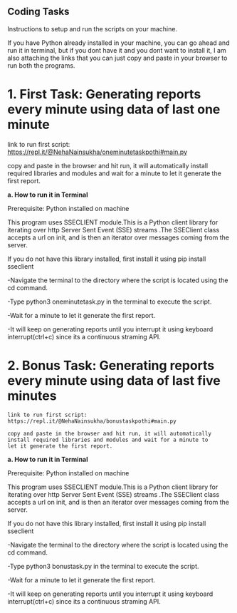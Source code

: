 ## Coding Tasks

Instructions to setup and run the scripts on your machine.

If you have Python already installed in your machine, you can go ahead and run it in terminal, but if you dont have it and you dont want to install it, I am also attaching the links that you can just copy and paste in your browser to run both the programs.



# 1. First Task: Generating reports every minute using data of last one minute

   link to run first script: https://repl.it/@NehaNainsukha/oneminutetaskpothi#main.py
   
   copy and paste in the browser and hit run, it will automatically install required libraries and modules and wait for a minute to let it 	generate the first report.

**a. How to run it in Terminal**

Prerequisite: Python installed on machine

This program uses SSECLIENT module.This is a Python client library for iterating over http Server Sent Event (SSE) streams .The SSEClient class accepts a url on init, and is then an iterator over messages coming from the server.

If you do not have this library installed, first install it using pip install sseclient

-Navigate the terminal to the directory where the script is located using the cd command.

-Type python3 oneminutetask.py in the terminal to execute the script.

-Wait for a minute to let it generate the first report.

-It will keep on generating reports until you interrupt it using keyboard interrupt(ctrl+c) since its a continuous straming API.


# 2. Bonus Task: Generating reports every minute using data of last five minutes

	link to run first script: https://repl.it/@NehaNainsukha/bonustaskpothi#main.py
	
	copy and paste in the browser and hit run, it will automatically install required libraries and modules and wait for a minute to 		let it generate the first report.


**a. How to run it in Terminal**

Prerequisite: Python installed on machine

This program uses SSECLIENT module.This is a Python client library for iterating over http Server Sent Event (SSE) streams .The SSEClient class accepts a url on init, and is then an iterator over messages coming from the server.

If you do not have this library installed, first install it using pip install sseclient

-Navigate the terminal to the directory where the script is located using the cd command.

-Type python3 bonustask.py in the terminal to execute the script.

-Wait for a minute to let it generate the first report.

-It will keep on generating reports until you interrupt it using keyboard interrupt(ctrl+c) since its a continuous straming API.





